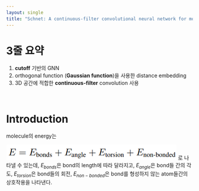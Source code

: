 ```yaml
---
layout: single
title: "Schnet: A continuous-filter convolutional neural network for modeling quantum interactions"
---
```


# 3줄 요약
1. **cutoff** 기반의 GNN
2. orthogonal function (**Gaussian function**)을 사용한 distance embedding
3. 3D 공간에 적합한 **continuous-filter** convolution 사용

<br />

# Introduction
molecule의 energy는 

![molecule_energy](..\images\2021-01-29-schnet\molecule_energy.png)
로 나타낼 수 있는데, $E_{bonds}$은 bond의 length에 따라 달라지고, $E_{angle}$은 bond들 간의 각도, $E_{torsion}$은 bond들의 회전, $E_{non-bonded}$은 bond를 형성하지 않는 atom들간의 상호작용을 나타낸다.




